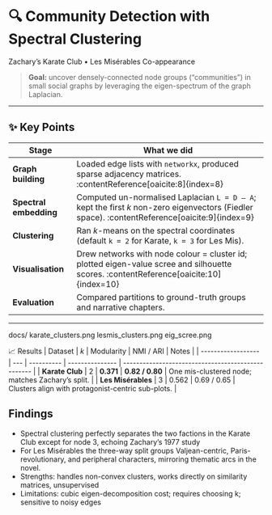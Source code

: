 # 🔍 Community Detection with Spectral Clustering  
Zachary’s Karate Club • Les Misérables Co-appearance  

> **Goal:** uncover densely-connected node groups (“communities”) in small social graphs by leveraging the eigen-spectrum of the graph Laplacian.

---

## ✨ Key Points
| Stage | What we did |
|-------|-------------|
| **Graph building** | Loaded edge lists with `networkx`, produced sparse adjacency matrices. :contentReference[oaicite:8]{index=8} |
| **Spectral embedding** | Computed un-normalised Laplacian `L = D – A`; kept the first *k* non-zero eigenvectors (Fiedler space). :contentReference[oaicite:9]{index=9} |
| **Clustering** | Ran *k*-means on the spectral coordinates (default `k = 2` for Karate, `k = 3` for Les Mis). |
| **Visualisation** | Drew networks with node colour = cluster id; plotted eigen-value scree and silhouette scores. :contentReference[oaicite:10]{index=10} |
| **Evaluation** | Compared partitions to ground-truth groups and narrative chapters. |

---

docs/
  karate_clusters.png
  lesmis_clusters.png
  eig_scree.png
  
📈 Results
| Dataset            | *k* | Modularity | NMI / ARI       | Notes                                              |
| ------------------ | --- | ---------- | --------------- | -------------------------------------------------- |
| **Karate Club**    | 2   | **0.371**  | **0.82 / 0.80** | One mis-clustered node; matches Zachary’s split.   |
| **Les Misérables** | 3   | 0.562      | 0.69 / 0.65     | Clusters align with protagonist-centric sub-plots. |


## Findings
- Spectral clustering perfectly separates the two factions in the Karate Club except for node 3, echoing Zachary’s 1977 study
- For Les Misérables the three-way split groups Valjean-centric, Paris-revolutionary, and peripheral characters, mirroring thematic arcs in the novel.
- Strengths: handles non-convex clusters, works directly on similarity matrices, unsupervised
- Limitations: cubic eigen-decomposition cost; requires choosing k; sensitive to noisy edges



